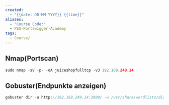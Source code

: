```yaml
---
created:
  - "{{date: DD-MM-YYYY}} {{time}}"
aliases:
  - "Course Code:"
  - PSS-Portswigger-Academy
tags:
  - Course/
---
```

## Nmap(Portscan)

```c
sudo nmap -sV -p- -oA juiceshopfulltcp -v3 192.168.249.14
``` 
## Gobuster(Endpunkte anzeigen)

```c
gobuster dir -u http://192.168.249.14:3000/ -w /usr/share/wordlists/dirbuster/directory-list-2.3-medium.txt --exclude-length 75055 
```

